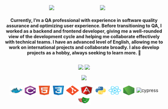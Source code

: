 <img align="right"
src="https://media3.giphy.com/media/v1.Y2lkPTc5MGI3NjExMGx2aDE1OGc5aWxtZmhocnMydjJ4bWwyYjJnZ2R2MDgzNWp2d3B2ZCZlcD12MV9pbnRlcm5hbF9naWZfYnlfaWQmY3Q9Zw/qgQUggAC3Pfv687qPC/giphy.webp" width="40%" padding-top="100px"/>


   <p align="center">
   <img src="https://github.com/user-attachments/assets/f5eaa476-1ce3-4d5b-847d-cf15eb7d0e5b" border="0"></a>
   </p>

   
<h4 align="center"> 
 Currently, I’m a QA professional with experience in software quality assurance and optimizing user experience. Before transitioning to QA, I worked as a backend and frontend developer, giving me a well-rounded view of the development cycle and helping me collaborate effectively with technical teams. I have an advanced level of English, allowing me to work on international projects and collaborate broadly. I also develop projects as a hobby, always seeking to learn more. 🚀
</h4>

##

<p align="center">
   <a href="https://www.linkedin.com/in/icaro-bellem-8a0947235/" target="_blank"><img src="https://img.shields.io/badge/-LinkedIn-%230077B5?style=for-the-badge&logo=linkedin&logoColor=white" target="_blank"></a>
   <a href="mailto:icarobellemapp@gmail.com" target="_blank"><img src="https://img.shields.io/badge/-gmail-ffffff?style=for-the-badge&logo=gmail&logoColor=red" target="_blank"></a>
</p>

<p align="center"><img src="https://github.com/user-attachments/assets/e37ab179-75d4-457a-a35a-1b3b7a955785" border="0"></p>

<p align="center">
  <!-- Docker Icon -->
  <img align="center" alt="docker" height="30" width="40" src="https://raw.githubusercontent.com/devicons/devicon/master/icons/docker/docker-original.svg"> 
  <!-- .NET Icon -->
  <img align="center" alt="csharp" height="30" width="40" src="https://raw.githubusercontent.com/devicons/devicon/master/icons/csharp/csharp-original.svg">
  <!-- HTML Icon -->
  <img align="center" alt="html5" height="30" width="40" src="https://raw.githubusercontent.com/devicons/devicon/master/icons/html5/html5-original.svg">
  <!-- CSS Icon -->
  <img align="center" alt="css3" height="30" width="40" src="https://raw.githubusercontent.com/devicons/devicon/master/icons/css3/css3-original.svg">
  <!-- Git Icon -->
  <img align="center" alt="git" height="30" width="40" src="https://raw.githubusercontent.com/devicons/devicon/master/icons/git/git-original.svg">
  <!-- Angular Icon Icon -->
  <img align="center" alt="angular" height="30" width="40" src="https://raw.githubusercontent.com/devicons/devicon/master/icons/angularjs/angularjs-original.svg">
   <!-- Python Icon -->
  <img align="center" alt="python" height="30" width="40" src="https://raw.githubusercontent.com/devicons/devicon/master/icons/python/python-original.svg">
  <!-- React Icon -->
  <img align="center" alt="react" height="30" width="40" src="https://raw.githubusercontent.com/devicons/devicon/master/icons/react/react-original.svg">
   <!-- NodeJs Icon -->
  <img align="center" alt="nodejs" height="30" width="40" src="https://raw.githubusercontent.com/devicons/devicon/master/icons/nodejs/nodejs-original.svg">
   <!-- Cypress Icon -->
  <img align="center" alt="cypress" height="30" width="40" src="https://cdn.worldvectorlogo.com/logos/cypress-1.svg">
   <!-- Playwright Icon -->
  <img align="center" alt="playwright" height="30" width="40"    
    src="https://raw.githubusercontent.com/devicons/devicon/master/icons/playwright/playwright-original.svg">
</p>

 
